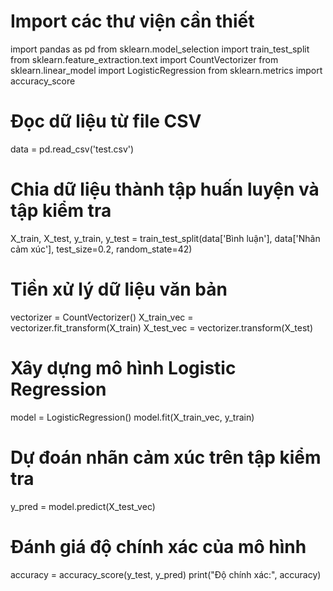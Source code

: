 # Import các thư viện cần thiết
import pandas as pd
from sklearn.model_selection import train_test_split
from sklearn.feature_extraction.text import CountVectorizer
from sklearn.linear_model import LogisticRegression
from sklearn.metrics import accuracy_score

# Đọc dữ liệu từ file CSV
data = pd.read_csv('test.csv')

# Chia dữ liệu thành tập huấn luyện và tập kiểm tra
X_train, X_test, y_train, y_test = train_test_split(data['Bình luận'], data['Nhãn cảm xúc'], test_size=0.2, random_state=42)

# Tiền xử lý dữ liệu văn bản
vectorizer = CountVectorizer()
X_train_vec = vectorizer.fit_transform(X_train)
X_test_vec = vectorizer.transform(X_test)

# Xây dựng mô hình Logistic Regression
model = LogisticRegression()
model.fit(X_train_vec, y_train)

# Dự đoán nhãn cảm xúc trên tập kiểm tra
y_pred = model.predict(X_test_vec)

# Đánh giá độ chính xác của mô hình
accuracy = accuracy_score(y_test, y_pred)
print("Độ chính xác:", accuracy)
